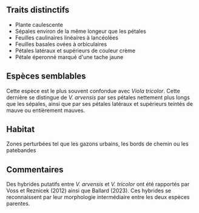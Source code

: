 
<!--
1-https://www.inaturalist.org/observations/254905009
1-https://www.inaturalist.org/observations/251872919
2-https://www.inaturalist.org/observations/253893111
1-https://www.inaturalist.org/observations/253737635
2-https://www.inaturalist.org/observations/255000240
1-https://www.inaturalist.org/observations/255036708
3-https://www.inaturalist.org/observations/254712416
4-https://www.inaturalist.org/observations/249361102

-->

## Traits distinctifs
- Plante caulescente
- Sépales environ de la même longeur que les pétales
- Feuilles caulinaires linéaires à lancéolées
- Feuilles basales ovées à orbiculaires
- Pétales latéraux et supérieurs de couleur crème
- Pétale éperonné marqué d'une tache jaune

## Espèces semblables
Cette espèce est le plus souvent confondue avec _Viola tricolor_. Cette dernière se distingue de _V. arvensis_ par ses pétales nettement plus longs que les sépales, ainsi que par ses pétales latéraux et supérieurs teintés de mauve ou entièrement mauves.

## Habitat
Zones perturbées tel que les gazons urbains, les bords de chemin ou les patebandes 

## Commentaires
Des hybrides putatifs entre _V. arvensis_ et _V. tricolor_ ont été rapportés par Voss et Reznicek (2012) ainsi que Ballard (2023). Ces hybrides se reconnaissent par leur morphologie intermédiaire entre les deux espèces parentes.


